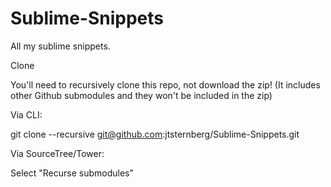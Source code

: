 Sublime-Snippets
================

All my sublime snippets.


Clone

You'll need to recursively clone this repo, not download the zip! (It includes other Github submodules and they won't be included in the zip)

Via CLI:

git clone --recursive git@github.com:jtsternberg/Sublime-Snippets.git

Via SourceTree/Tower:

Select "Recurse submodules"
